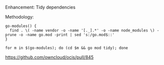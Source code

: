 Enhancement: Tidy dependencies

Methodology:

```
go-modules() {
  find . \( -name vendor -o -name '[._].*' -o -name node_modules \) -prune -o -name go.mod -print | sed 's:/go.mod$::'
}
```

```
for m in $(go-modules); do (cd $m && go mod tidy); done
```

https://github.com/owncloud/ocis/pull/845
